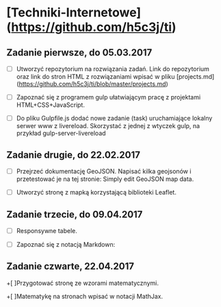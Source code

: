 # [Techniki-Internetowe] (https://github.com/h5c3j/ti)

## Zadanie pierwsze, do 05.03.2017

+ [ ] Utworzyć repozytorium na rozwiązania zadań. Link do repozytorium oraz link do stron HTML z rozwiązaniami wpisać w pliku [projects.md] (https://github.com/h5c3j/ti/blob/master/projects.md)

+ [ ] Zapoznać się z programem gulp ułatwiającym pracę z projektami HTML+CSS+JavaScript.

+ [ ] Do pliku Gulpfile.js dodać nowe zadanie (task) uruchamiające lokalny serwer www z livereload. Skorzystać z jednej z wtyczek gulp, na przykład gulp-server-livereload


## Zadanie drugie, do 22.02.2017

+ [ ] Przejrzeć dokumentację GeoJSON. Napisać kilka geojsonów i przetestować je na tej stronie: Simply edit GeoJSON map data.

+ [ ] Utworzyć stronę z mapką korzystającą biblioteki Leaflet.

## Zadanie trzecie, do 09.04.2017
 
+[ ] Responsywne tabele.

+[ ] Zapoznać się z notacją Markdown:

## Zadanie czwarte, 22.04.2017

+[ ]Przygotować stronę ze wzorami matematycznymi.

+[ ]Matematykę na stronach wpisać w notacji MathJax.

